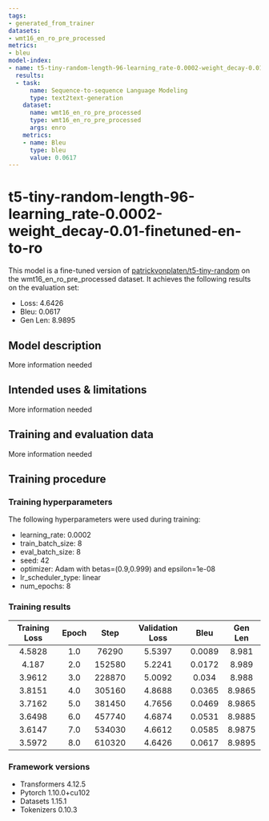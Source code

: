 ```yaml
---
tags:
- generated_from_trainer
datasets:
- wmt16_en_ro_pre_processed
metrics:
- bleu
model-index:
- name: t5-tiny-random-length-96-learning_rate-0.0002-weight_decay-0.01-finetuned-en-to-ro
  results:
  - task:
      name: Sequence-to-sequence Language Modeling
      type: text2text-generation
    dataset:
      name: wmt16_en_ro_pre_processed
      type: wmt16_en_ro_pre_processed
      args: enro
    metrics:
    - name: Bleu
      type: bleu
      value: 0.0617
---
```


<!-- This model card has been generated automatically according to the information the Trainer had access to. You
should probably proofread and complete it, then remove this comment. -->

# t5-tiny-random-length-96-learning_rate-0.0002-weight_decay-0.01-finetuned-en-to-ro

This model is a fine-tuned version of [patrickvonplaten/t5-tiny-random](https://huggingface.co/patrickvonplaten/t5-tiny-random) on the wmt16_en_ro_pre_processed dataset.
It achieves the following results on the evaluation set:
- Loss: 4.6426
- Bleu: 0.0617
- Gen Len: 8.9895

## Model description

More information needed

## Intended uses & limitations

More information needed

## Training and evaluation data

More information needed

## Training procedure

### Training hyperparameters

The following hyperparameters were used during training:
- learning_rate: 0.0002
- train_batch_size: 8
- eval_batch_size: 8
- seed: 42
- optimizer: Adam with betas=(0.9,0.999) and epsilon=1e-08
- lr_scheduler_type: linear
- num_epochs: 8

### Training results

| Training Loss | Epoch | Step   | Validation Loss | Bleu   | Gen Len |
|:-------------:|:-----:|:------:|:---------------:|:------:|:-------:|
| 4.5828        | 1.0   | 76290  | 5.5397          | 0.0089 | 8.981   |
| 4.187         | 2.0   | 152580 | 5.2241          | 0.0172 | 8.989   |
| 3.9612        | 3.0   | 228870 | 5.0092          | 0.034  | 8.988   |
| 3.8151        | 4.0   | 305160 | 4.8688          | 0.0365 | 8.9865  |
| 3.7162        | 5.0   | 381450 | 4.7656          | 0.0469 | 8.9865  |
| 3.6498        | 6.0   | 457740 | 4.6874          | 0.0531 | 8.9885  |
| 3.6147        | 7.0   | 534030 | 4.6612          | 0.0585 | 8.9875  |
| 3.5972        | 8.0   | 610320 | 4.6426          | 0.0617 | 8.9895  |


### Framework versions

- Transformers 4.12.5
- Pytorch 1.10.0+cu102
- Datasets 1.15.1
- Tokenizers 0.10.3
